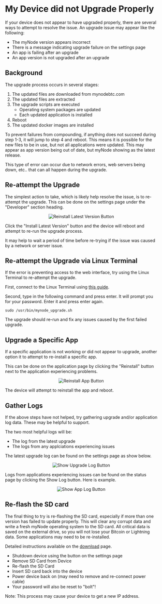 # My Device did not Upgrade Properly

If your device does not appear to have upgraded properly, there are several ways to attempt to resolve the issue. An upgrade issue may appear like the following:

- The myNode version appears incorrect
- There is a message indicating upgrade failure on the settings page
- An app is failing after an upgrade
- An app version is not upgraded after an upgrade

## Background

The upgrade process occurs in several stages:

1. The updated files are downloaded from mynodebtc.com
2. The updated files are extracted
3. The upgrade scripts are executed
    - Operating system packages are updated
    - Each updated application is installed
4. Reboot
5. The updated docker images are installed

To prevent failures from compounding, if anything does not succeed during step 1-3, it will jump to step 4 and reboot. This means it is possible for the new files to be in use, but not all applications were updated. This may appear as app version being out of date, but myNode showing as the latest release. 

This type of error can occur due to network errors, web servers being down, etc.. that can all happen during the upgrade.

## Re-attempt the Upgrade

The simplest action to take, which is likely help resolve the issue, is to re-attempt the upgrade. This can be done on the settings page under the "Developer" section heading.

<center>
  <figure>
    <img src="/images/troubleshooting/reinstall_latest_version.png" alt="Reinstall Latest Version Button">
  </figure>
</center>

Click the "Install Latest Version" button and the device will reboot and attempt to re-run the upgrade process.

It may help to wait a period of time before re-trying if the issue was caused by a network or server issue.

## Re-attempt the Upgrade via Linux Terminal

If the error is preventing access to the web interface, try using the Linux Terminal to re-attempt the upgrade.

First, connect to the Linux Terminal using [this guide](/advanced/linux-terminal.html).

Second, type in the following command and press enter. It will prompt you for your password. Enter it and press enter again.

`sudo /usr/bin/mynode_upgrade.sh`

The upgrade should re-run and fix any issues caused by the first failed upgrade.

## Upgrade a Specific App

If a specific application is not working or did not appear to upgrade, another option it to attempt to re-install a specific app.

This can be done on the application page by clicking the "Reinstall" button next to the application experiencing problems.

<center>
  <figure>
    <img src="/images/troubleshooting/reinstall_app.png" alt="Reinstall App Button">
  </figure>
</center>

The device will attempt to reinstall the app and reboot.

##  Gather Logs

If the above steps have not helped, try gathering upgrade and/or application log data. These may be helpful to support.

The two most helpful logs will be:
- The log from the latest upgrade
- The logs from any applciations experiencing issues

The latest upgrade log can be found on the settings page as show below.

<center>
  <figure>
    <img src="/images/troubleshooting/show_upgrade_log.png" alt="Show Upgrade Log Button">
  </figure>
</center>

Logs from applications experiencing issues can be found on the status page by clicking the Show Log button. Here is example.

<center>
  <figure>
    <img src="/images/troubleshooting/show_app_log.png" alt="Show App Log Button">
  </figure>
</center>

## Re-flash the SD card

The final thing to try is re-flashing the SD card, especially if more than one version has failed to update properly. This will clear any corrupt data and write a fresh myNode operating system to the SD card. All critical data is saved on the external drive, so you will not lose your Bitcoin or Lightning data. Some applications may need to be re-installed.

Detailed instructions available on the <a href="https://mynodebtc.com/download">download</a> page.

- Shutdown device using the button on the settings page
- Remove SD Card from Device
- Re-flash the SD Card
- Insert SD card back into the device
- Power device back on (may need to remove and re-connect power cable)
- Your password will also be reset to "bolt"!

Note: This process may cause your device to get a new IP address.
